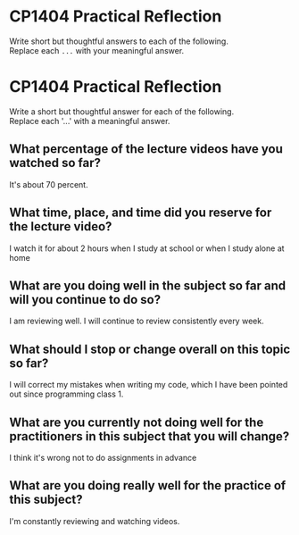 # CP1404 Practical Reflection

Write short but thoughtful answers to each of the following.  
Replace each `...` with your meaningful answer.

# CP1404 Practical Reflection

Write a short but thoughtful answer for each of the following.  
Replace each '...' with a meaningful answer.

## What percentage of the lecture videos have you watched so far?

It's about 70 percent.

## What time, place, and time did you reserve for the lecture video?

I watch it for about 2 hours when I study at school or when I study alone at home

## What are you doing well in the subject so far and will you continue to do so?

I am reviewing well. I will continue to review consistently every week.

## What should I stop or change overall on this topic so far?

I will correct my mistakes when writing my code, which I have been pointed out since programming class 1.

## What are you currently not doing well for the practitioners in this subject that you will change?

I think it's wrong not to do assignments in advance

## What are you doing really well for the practice of this subject?

I'm constantly reviewing and watching videos.
